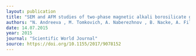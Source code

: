 ```yaml
---
layout: publication
title: "SEM and AFM studies of two-phase magnetic alkali borosilicate glasses"
authors: "N. Andreeva , M. Tomkovich, A. Naberezhnov , B. Nacke, A. Filimonov, O. Alekseeva, P. Vanina & V. Nizhankovskii"
date: 14.07.2015
year: 2015
journal: "Scientific World Journal"
source: https://doi.org/10.1155/2017/9078152
---
```

